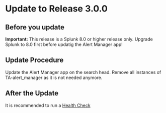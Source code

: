 # Update to Release 3.0.0

## Before you update

**Important:** This release is a Splunk 8.0 or higher release only. Upgrade Splunk to 8.0 first before updatig the Alert Manager app!

## Update Procedure

Update the Alert Manager app on the search head. Remove all instances of TA-alert_manager as it is not needed anymore.

## After the Update

It is recommended to run a [Health Check](health_check.md)